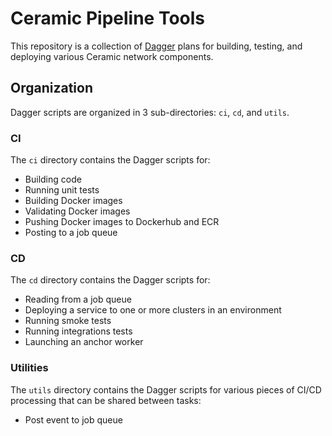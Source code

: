 # Ceramic Pipeline Tools

This repository is a collection of [Dagger](https://www.dagger.io) plans for building, testing, and deploying various Ceramic network components.

## Organization

Dagger scripts are organized in 3 sub-directories: `ci`, `cd`, and `utils`.

### CI

The `ci` directory contains the Dagger scripts for:
- Building code
- Running unit tests
- Building Docker images
- Validating Docker images
- Pushing Docker images to Dockerhub and ECR
- Posting to a job queue

### CD

The `cd` directory contains the Dagger scripts for:
- Reading from a job queue
- Deploying a service to one or more clusters in an environment
- Running smoke tests
- Running integrations tests
- Launching an anchor worker

### Utilities

The `utils` directory contains the Dagger scripts for various pieces of CI/CD processing that can be shared between tasks:
- Post event to job queue
